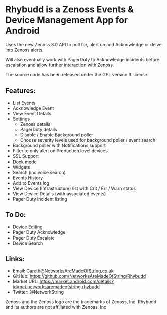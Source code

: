 Rhybudd is a Zenoss Events & Device Management App for Android
======
Uses the new Zenoss 3.0 API to poll for, alert on and Acknowledge or delve into Zenoss alerts.

Will also eventually work with PagerDuty to Acknowledge incidents before escalation and allow further interaction with Zenoss.

The source code has been released under the GPL version 3 license.

Features:
--------
* List Events
* Acknowledge Event
* View Event Details
* Settings
    * Zenoss details
    * PagerDuty details
    * Disable / Enable Background poller
    * Choose severity levels used for background poller / event search
* Background poller with Notifications support
* Filter to only alert on Production level devices
* SSL Support
* Dock mode
* Widgets
* Search (inc voice search)
* Events History
* Add to Events log
* View Device (Infrastructure) list with Crit / Err / Warn status
* View Device Details (with associated events)
* Pager Duty incident listing

To Do:
--------
* Device Editing
* Pager Duty Acknowledge
* Pager Duty Escalate
* Device Search

Links:
--------
* Email: Gareth@NetworksAreMadeOfString.co.uk
* GitHub: https://github.com/NetworksAreMadeOfString/Rhybudd
* Market URL: https://market.android.com/details?id=net.networksaremadeofstring.rhybudd
* Twitter: @NetworkString


Zenoss and the Zenoss logo are the trademarks of Zenoss, Inc. Rhybudd and its authors are not affiliated with Zenoss, Inc